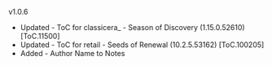 v1.0.6

- Updated - ToC for classicera_ - Season of Discovery (1.15.0.52610) [ToC.11500]
- Updated - ToC for retail - Seeds of Renewal (10.2.5.53162) [ToC.100205]
- Added - Author Name to Notes